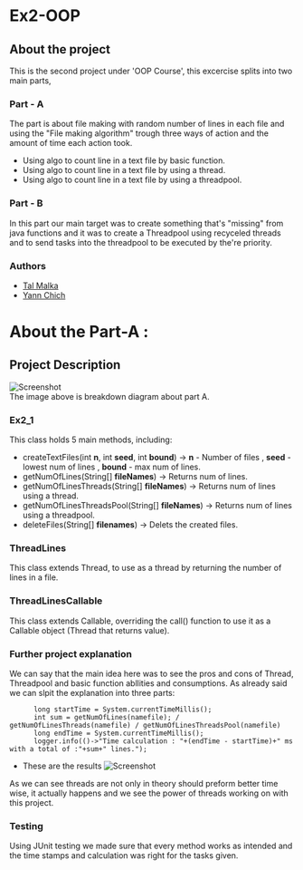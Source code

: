 # Ex2-OOP

## About the project
This is the second project under 'OOP Course', this excercise splits into two main parts,  
### Part - A
The part is about file making with random number of lines in each file and using the "File making algorithm" trough three ways of action and the amount of time each action took.   
   * Using algo to count line in a text file by basic function.
   * Using algo to count line in a text file by using a thread.
   * Using algo to count line in a text file by using a threadpool.     
   
 ### Part - B
 In this part our main target was to create something that's "missing" from java functions and it was to create a Threadpool using recyceled threads and to send tasks  into the threadpool to be executed by the're priority.  

### Authors
* [Tal Malka](https://github.com/TalMaIka)    
* [Yann Chich](https://github.com/yannchich)

# About the Part-A : 

 ## Project Description
 
 ![Screenshot](https://iili.io/HYIuQFs.png)     
 The image above is breakdown diagram about part A.
 
 ### Ex2_1
 This class holds 5 main methods, including: 
 * createTextFiles(int __n__, int __seed__, int __bound__) -> __n__ - Number of files , __seed__ - lowest num of lines , __bound__ - max num of lines.
 * getNumOfLines(String[] __fileNames__) -> Returns num of lines.
 * getNumOfLinesThreads(String[] __fileNames__) -> Returns num of lines using a thread.
 * getNumOfLinesThreadsPool(String[] __fileNames__) -> Returns num of lines using a threadpool.
 * deleteFiles(String[] __filenames__) -> Delets the created files.
 
 ### ThreadLines
 This class extends Thread, to use as a thread by returning the number of lines in a file.
 
 ### ThreadLinesCallable
 This class extends Callable, overriding the call() function to use it as a Callable object (Thread that returns value).
 
 ### Further project explanation
 
  We can say that the main idea here was to see the pros and cons of Thread, Threadpool and basic function abllities and consumptions. 
  As already said we can slpit the explanation into three parts:
  ```
        long startTime = System.currentTimeMillis();     
        int sum = getNumOfLines(namefile); / getNumOfLinesThreads(namefile) / getNumOfLinesThreadsPool(namefile)   
        long endTime = System.currentTimeMillis();      
        logger.info(()->"Time calculation : "+(endTime - startTime)+" ms with a total of :"+sum+" lines.");
 ```   
 * These are the results
 ![Screenshot](https://iili.io/HYIOWRR.png)     
 
 As we can see threads are not only in theory should preform better time wise, it actually happens and we see the power of threads working on with this project.
  
  
### Testing
Using JUnit testing we made sure that every method works as intended and the time stamps and calculation was right for the tasks given.   

